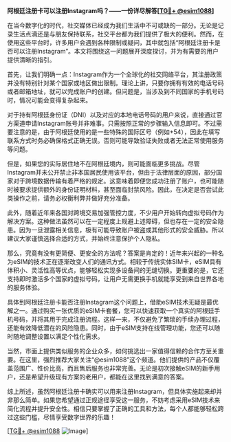 **阿根廷注册卡可以注册Instagram吗？——一份详尽解答[[TG💪+ @esim1088](https://t.me/s/esim1088)]**

在当今数字化的时代，社交媒体已经成为我们生活中不可或缺的一部分。无论是记录生活点滴还是与朋友保持联系，社交平台都为我们提供了极大的便利。然而，在使用这些平台时，许多用户会遇到各种限制或疑问，其中就包括“阿根廷注册卡是否可以注册Instagram”。本文将围绕这一问题展开深度探讨，并为有需要的用户提供清晰的指引。

首先，让我们明确一点：Instagram作为一个全球化的社交网络平台，其注册政策并没有特别针对某个国家或地区做出限制。理论上讲，只要你拥有有效的电话号码或者邮箱地址，就可以完成账户的创建。但问题是，当涉及到不同国家的手机号码时，情况可能会变得复杂起来。

对于持有阿根廷身份证（DNI）以及对应的本地电话号码的用户来说，直接通过官方渠道申请Instagram账号并非难事。只需按照正常的步骤输入信息即可。不过需要注意的是，由于阿根廷使用的是一些特殊的国际区号（例如+54），因此在填写联系方式时务必确保格式正确无误。否则可能导致验证失败或者无法正常使用服务等问题。

但是，如果您的实际居住地不在阿根廷境内，则可能面临更多挑战。尽管Instagram并未公开禁止非本国居民使用该平台，但由于法律层面的原因，部分国家对于跨境数据传输有着严格的规定。这意味着即便您成功注册了账户，也可能随时被要求提供额外的身份证明材料，甚至面临封禁风险。因此，在决定是否尝试此类操作之前，请务必权衡利弊并做好充分准备。

此外，随着近年来各国对跨境交易加强管控力度，不少用户开始转向虚拟号码作为解决方案。这种做法虽然可以在一定程度上规避上述障碍，但也存在一定的安全隐患。因为一旦泄露相关信息，极有可能导致账户被盗或其他形式的安全威胁。所以建议大家谨慎选择合适的方式，并始终注意保护个人隐私。

那么，究竟有没有更简便、更安全的方法呢？答案是肯定的！近年来兴起的一种名为eSIM的技术正在逐渐改变人们的通讯方式。相较于传统实体SIM卡，eSIM具有体积小、灵活性高等优点，能够轻松实现多设备间的无缝切换。更重要的是，它还支持即时激活多个国家的虚拟号码，让用户无需更换手机就能享受到来自世界各地的服务体验。

具体到阿根廷注册卡能否注册Instagram这个问题上，借助eSIM技术无疑是最优解之一。通过购买一张优质的eSIM卡套餐，您可以快速获取一个真实的阿根廷手机号码，并将其用于完成注册流程。这样一来，不仅避免了繁琐的手续办理过程，还能有效降低潜在的风险隐患。同时，由于eSIM支持在线管理功能，您还可以随时随地调整设置以满足个性化需求。

当然，市面上提供类似服务的企业众多，如何挑选出一家值得信赖的合作方至关重要。在这里，强烈推荐大家关注“@esim1088”这个频道。他们提供的产品不仅覆盖范围广、性价比高，而且售后服务也非常完善。无论是初次接触eSIM的新手用户，还是希望升级现有方案的老用户，都能在这里找到满意的答案。

综上所述，虽然阿根廷注册卡确实可以用来注册Instagram，但具体实施起来却并非那么简单。如果您希望通过正规途径享受这一服务，不妨考虑采用eSIM技术来简化流程并提升安全性。相信只要掌握了正确的工具和方法，每个人都能够轻松跨过这些门槛，尽情享受数字世界的乐趣！

[[TG💪+ @esim1088](https://t.me/s/esim1088) ![Image](https://i.postimg.cc/4NQfJmqS/Snipaste-2025-05-13-00-14-12.png)]